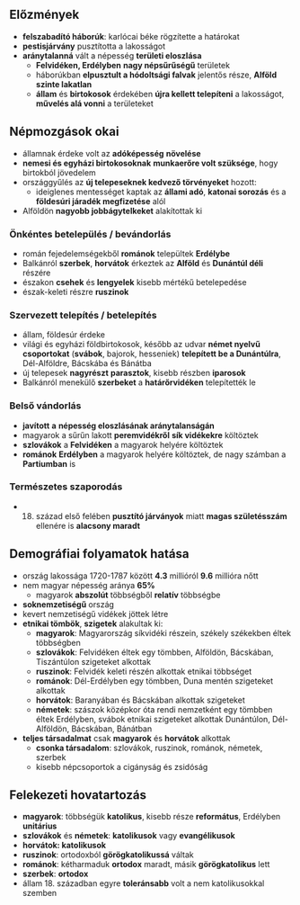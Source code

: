 ## Előzmények
- **felszabadító háborúk**: karlócai béke rögzítette a határokat
- **pestisjárvány** pusztította a lakosságot
- **aránytalanná** vált a népesség **területi eloszlása**
	- **Felvidéken, Erdélyben** **nagy népsűrűségű** területek
	- háborúkban **elpusztult a hódoltsági falvak** jelentős része, **Alföld szinte lakatlan**
	- **állam** és **birtokosok** érdekében **újra kellett telepíteni** a lakosságot, **művelés alá vonni** a területeket
## Népmozgások okai
- államnak érdeke volt az **adóképesség** **növelése**
- **nemesi és egyházi birtokosoknak** **munkaerőre volt szüksége**, hogy birtokból jövedelem
- országgyűlés az **új telepeseknek kedvező törvényeket** hozott:
	- ideiglenes mentességet kaptak az **állami adó**, **katonai sorozás** és a **földesúri járadék megfizetése** alól
- Alföldön **nagyobb jobbágytelkeket** alakítottak ki
### Önkéntes betelepülés / bevándorlás
- román fejedelemségekből **románok** települtek **Erdélybe**
- Balkánról **szerbek**, **horvátok** érkeztek az **Alföld** és **Dunántúl déli** részére
- északon **csehek** és **lengyelek** kisebb mértékű betelepedése
- észak-keleti részre **ruszinok**
### Szervezett telepítés / betelepítés
- állam, földesúr érdeke
- világi és egyházi földbirtokosok, később az udvar **német nyelvű csoportokat** (**svábok**, bajorok, hesseniek) **telepített be a Dunántúlra**, Dél-Alföldre, Bácskába és Bánátba
- új telepesek **nagyrészt** **parasztok**, kisebb részben **iparosok**
- Balkánról menekülő **szerbeket** a **határőrvidéken** telepítették le
### Belső vándorlás
- **javított** **a** **népesség eloszlásának aránytalanságán**
- magyarok a sűrűn lakott **peremvidékről** **sík vidékekre** költöztek
- **szlovákok** a **Felvidéken** a magyarok helyére költöztek
- **románok** **Erdélyben** a magyarok helyére költöztek, de nagy számban a **Partiumban** is
### Természetes szaporodás
- 18. század első felében **pusztító járványok** miatt **magas születésszám** ellenére is **alacsony maradt**
## Demográfiai folyamatok hatása
- ország lakossága 1720-1787 között **4.3** millióról **9.6** millióra nőtt
- nem magyar népesség aránya **65%**
	- magyarok **abszolút** többségből **relatív** többségbe
- **soknemzetiségű** ország
- kevert nemzetiségű vidékek jöttek létre
- **etnikai tömbök**, **szigetek** alakultak ki:
	- **magyarok**: Magyarország síkvidéki részein, székely székekben éltek többségben
	- **szlovákok**: Felvidéken éltek egy tömbben, Alföldön, Bácskában, Tiszántúlon szigeteket alkottak
	- **ruszinok**: Felvidék keleti részén alkottak etnikai többséget
	- **románok**: Dél-Erdélyben egy tömbben, Duna mentén szigeteket alkottak
	- **horvátok**: Baranyában és Bácskában alkottak szigeteket
	- **németek**: szászok középkor óta rendi nemzetként egy tömbben éltek Erdélyben, svábok etnikai szigeteket alkottak Dunántúlon, Dél-Alföldön, Bácskában, Bánátban
- **teljes társadalmat** csak **magyarok** és **horvátok** alkottak
	- **csonka társadalom**: szlovákok, ruszinok, románok, németek, szerbek
	- kisebb népcsoportok a cigányság és zsidóság
## Felekezeti hovatartozás
- **magyarok**: többségük **katolikus**, kisebb része **református**, Erdélyben **unitárius**
- **szlovákok** és **németek**: **katolikusok** vagy **evangélikusok**
- **horvátok: katolikusok**
- **ruszinok**: ortodoxból **görögkatolikussá** váltak
- **románok**: kétharmaduk **ortodox** maradt, másik **görögkatolikus** lett
- **szerbek**: **ortodox**
- állam 18. században egyre **toleránsabb** volt a nem katolikusokkal szemben
